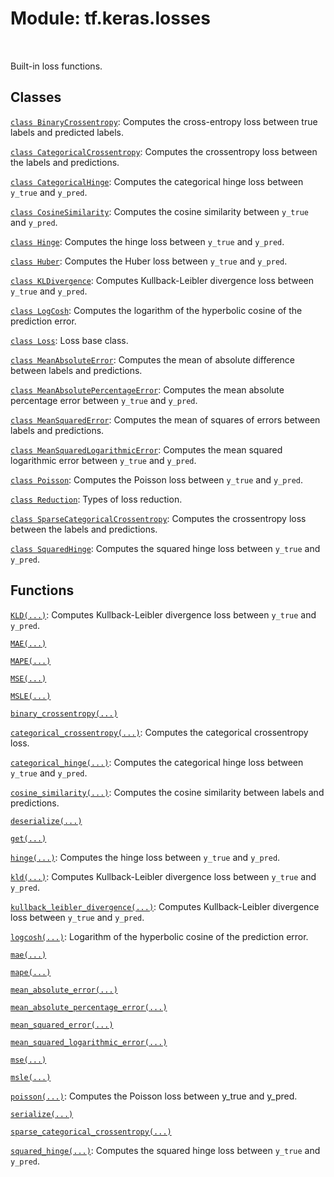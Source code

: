 <div itemscope itemtype="http://developers.google.com/ReferenceObject">
<meta itemprop="name" content="tf.keras.losses" />
<meta itemprop="path" content="Stable" />
</div>

# Module: tf.keras.losses


<table class="tfo-notebook-buttons tfo-api" align="left">
</table>



Built-in loss functions.



## Classes

[`class BinaryCrossentropy`](../../tf/keras/losses/BinaryCrossentropy.md): Computes the cross-entropy loss between true labels and predicted labels.

[`class CategoricalCrossentropy`](../../tf/keras/losses/CategoricalCrossentropy.md): Computes the crossentropy loss between the labels and predictions.

[`class CategoricalHinge`](../../tf/keras/losses/CategoricalHinge.md): Computes the categorical hinge loss between `y_true` and `y_pred`.

[`class CosineSimilarity`](../../tf/keras/losses/CosineSimilarity.md): Computes the cosine similarity between `y_true` and `y_pred`.

[`class Hinge`](../../tf/keras/losses/Hinge.md): Computes the hinge loss between `y_true` and `y_pred`.

[`class Huber`](../../tf/keras/losses/Huber.md): Computes the Huber loss between `y_true` and `y_pred`.

[`class KLDivergence`](../../tf/keras/losses/KLDivergence.md): Computes Kullback-Leibler divergence loss between `y_true` and `y_pred`.

[`class LogCosh`](../../tf/keras/losses/LogCosh.md): Computes the logarithm of the hyperbolic cosine of the prediction error.

[`class Loss`](../../tf/keras/losses/Loss.md): Loss base class.

[`class MeanAbsoluteError`](../../tf/keras/losses/MeanAbsoluteError.md): Computes the mean of absolute difference between labels and predictions.

[`class MeanAbsolutePercentageError`](../../tf/keras/losses/MeanAbsolutePercentageError.md): Computes the mean absolute percentage error between `y_true` and `y_pred`.

[`class MeanSquaredError`](../../tf/keras/losses/MeanSquaredError.md): Computes the mean of squares of errors between labels and predictions.

[`class MeanSquaredLogarithmicError`](../../tf/keras/losses/MeanSquaredLogarithmicError.md): Computes the mean squared logarithmic error between `y_true` and `y_pred`.

[`class Poisson`](../../tf/keras/losses/Poisson.md): Computes the Poisson loss between `y_true` and `y_pred`.

[`class Reduction`](../../tf/keras/losses/Reduction.md): Types of loss reduction.

[`class SparseCategoricalCrossentropy`](../../tf/keras/losses/SparseCategoricalCrossentropy.md): Computes the crossentropy loss between the labels and predictions.

[`class SquaredHinge`](../../tf/keras/losses/SquaredHinge.md): Computes the squared hinge loss between `y_true` and `y_pred`.

## Functions

[`KLD(...)`](../../tf/keras/losses/KLD.md): Computes Kullback-Leibler divergence loss between `y_true` and `y_pred`.

[`MAE(...)`](../../tf/keras/losses/MAE.md)

[`MAPE(...)`](../../tf/keras/losses/MAPE.md)

[`MSE(...)`](../../tf/keras/losses/MSE.md)

[`MSLE(...)`](../../tf/keras/losses/MSLE.md)

[`binary_crossentropy(...)`](../../tf/keras/losses/binary_crossentropy.md)

[`categorical_crossentropy(...)`](../../tf/keras/losses/categorical_crossentropy.md): Computes the categorical crossentropy loss.

[`categorical_hinge(...)`](../../tf/keras/losses/categorical_hinge.md): Computes the categorical hinge loss between `y_true` and `y_pred`.

[`cosine_similarity(...)`](../../tf/keras/losses/cosine_similarity.md): Computes the cosine similarity between labels and predictions.

[`deserialize(...)`](../../tf/keras/losses/deserialize.md)

[`get(...)`](../../tf/keras/losses/get.md)

[`hinge(...)`](../../tf/keras/losses/hinge.md): Computes the hinge loss between `y_true` and `y_pred`.

[`kld(...)`](../../tf/keras/losses/KLD.md): Computes Kullback-Leibler divergence loss between `y_true` and `y_pred`.

[`kullback_leibler_divergence(...)`](../../tf/keras/losses/KLD.md): Computes Kullback-Leibler divergence loss between `y_true` and `y_pred`.

[`logcosh(...)`](../../tf/keras/losses/logcosh.md): Logarithm of the hyperbolic cosine of the prediction error.

[`mae(...)`](../../tf/keras/losses/MAE.md)

[`mape(...)`](../../tf/keras/losses/MAPE.md)

[`mean_absolute_error(...)`](../../tf/keras/losses/MAE.md)

[`mean_absolute_percentage_error(...)`](../../tf/keras/losses/MAPE.md)

[`mean_squared_error(...)`](../../tf/keras/losses/MSE.md)

[`mean_squared_logarithmic_error(...)`](../../tf/keras/losses/MSLE.md)

[`mse(...)`](../../tf/keras/losses/MSE.md)

[`msle(...)`](../../tf/keras/losses/MSLE.md)

[`poisson(...)`](../../tf/keras/losses/poisson.md): Computes the Poisson loss between y_true and y_pred.

[`serialize(...)`](../../tf/keras/losses/serialize.md)

[`sparse_categorical_crossentropy(...)`](../../tf/keras/losses/sparse_categorical_crossentropy.md)

[`squared_hinge(...)`](../../tf/keras/losses/squared_hinge.md): Computes the squared hinge loss between `y_true` and `y_pred`.


